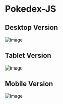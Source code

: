 # Pokedex-JS

## Desktop Version
![image](https://github.com/Gaells/Pokedex-JS/assets/105751499/2762f77e-352b-4d72-b543-0ec6dc9f11c8)
## Tablet Version
![image](https://github.com/Gaells/Pokedex-JS/assets/105751499/fcb5e2b0-9c16-496b-a176-1eccbab69fe2)
## Mobile Version
![image](https://github.com/Gaells/Pokedex-JS/assets/105751499/1ed11c5a-604f-40d0-ab98-3872e2e9e86e)


